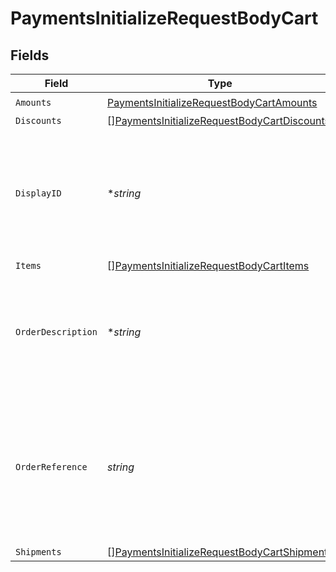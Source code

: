 # PaymentsInitializeRequestBodyCart


## Fields

| Field                                                                                                                           | Type                                                                                                                            | Required                                                                                                                        | Description                                                                                                                     | Example                                                                                                                         |
| ------------------------------------------------------------------------------------------------------------------------------- | ------------------------------------------------------------------------------------------------------------------------------- | ------------------------------------------------------------------------------------------------------------------------------- | ------------------------------------------------------------------------------------------------------------------------------- | ------------------------------------------------------------------------------------------------------------------------------- |
| `Amounts`                                                                                                                       | [PaymentsInitializeRequestBodyCartAmounts](../../models/operations/paymentsinitializerequestbodycartamounts.md)                 | :heavy_check_mark:                                                                                                              | N/A                                                                                                                             |                                                                                                                                 |
| `Discounts`                                                                                                                     | [][PaymentsInitializeRequestBodyCartDiscounts](../../models/operations/paymentsinitializerequestbodycartdiscounts.md)           | :heavy_minus_sign:                                                                                                              | N/A                                                                                                                             |                                                                                                                                 |
| `DisplayID`                                                                                                                     | **string*                                                                                                                       | :heavy_minus_sign:                                                                                                              | This field corresponds to the merchant's order reference associated with this Bolt transaction.                                 | 215614191                                                                                                                       |
| `Items`                                                                                                                         | [][PaymentsInitializeRequestBodyCartItems](../../models/operations/paymentsinitializerequestbodycartitems.md)                   | :heavy_minus_sign:                                                                                                              | N/A                                                                                                                             |                                                                                                                                 |
| `OrderDescription`                                                                                                              | **string*                                                                                                                       | :heavy_minus_sign:                                                                                                              | Used optionally to pass additional information like order numbers or other IDs as needed.                                       | Order #1234567890                                                                                                               |
| `OrderReference`                                                                                                                | *string*                                                                                                                        | :heavy_check_mark:                                                                                                              | This value is used by Bolt as an external reference to a given order. This reference must be unique per successful transaction. | order_100                                                                                                                       |
| `Shipments`                                                                                                                     | [][PaymentsInitializeRequestBodyCartShipments](../../models/operations/paymentsinitializerequestbodycartshipments.md)           | :heavy_minus_sign:                                                                                                              | N/A                                                                                                                             |                                                                                                                                 |